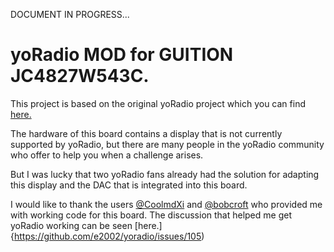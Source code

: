 DOCUMENT IN PROGRESS...

# yoRadio MOD for GUITION JC4827W543C.

This project is based on the original yoRadio project which you can find [here.](https://github.com/e2002/yoradio)

The hardware of this board contains a display that is not currently supported by yoRadio, but there are many people in the yoRadio community who offer to help you when a challenge arises.

But I was lucky that two yoRadio fans already had the solution for adapting this display and the DAC that is integrated into this board.

I would like to thank the users [@CoolmdXi](https://github.com/CoolmdXi) and [@bobcroft](https://github.com/bobcroft)
who provided me with working code for this board.
The discussion that helped me get yoRadio working can be seen [here.]{https://github.com/e2002/yoradio/issues/105)
